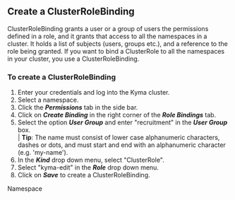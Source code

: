 ## Create a ClusterRoleBinding
ClusterRoleBinding grants a user or a group of users the permissions defined in a role, and it grants that access to all the namespaces in a cluster. 
It holds a list of subjects (users, groups etc.), and a reference to the role being granted.
If you want to bind a ClusterRole to all the namespaces in your cluster, you use a ClusterRoleBinding.



### To create a ClusterRoleBinding  

1. Enter your credentials and log into the Kyma cluster.  
2. Select a namespace.
3. Click the _**Permissions**_ tab in the side bar.
4. Click on _**Create Binding**_ in the right corner of the _**Role Bindings**_ tab.
5. Select the option _**User Group**_ and enter "recruitment" in the _**User Group**_ box.  
 | **Tip**: The name must consist of lower case alphanumeric characters, dashes or dots, and must start and end with an alphanumeric character (e.g. 'my-name'). 
6. In the _**Kind**_ drop down menu, select "ClusterRole".
7. Select "kyma-edit" in the _**Role**_ drop down menu.
8. Click on _**Save**_ to create a ClusterRoleBinding.


Namespace


